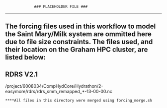                  ### PLACEHOLDER FILE ###
--------------------------------------------------------------------------------------------
The forcing files used in this workflow to model the Saint Mary/Milk system are ommitted here 
due to file size constraints. The files used, and their location on the Graham HPC cluster,
are listed below:
--------------------------------------------------------------------------------------------

RDRS V2.1
-----------
/project/6008034/CompHydCore/Hydrathon/2-easymore/rdrs/rdrs_smm_remapped_*-13-00-00.nc

	****All files in this directory were merged using forcing_merge.sh